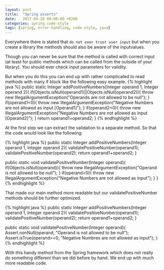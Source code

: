 ```yaml
---
layout: post
title:  "Spring asserts"
date:   2017-04-28 00:00:00 +0200
categories: spring code-style
tags: [spring, error-handling, code-style, java]
---
```

Everywhere there is stated that `do not ever trust user input` but when you create a library the methods should also be aware of the inputvalues.

Though you can never be sure that the method is called with correct input (at least for public methods which can be called from the outside of your library). You should ever check input parameters for validity.

But when you do this you can end up with rather complicated to read methods with many if block like the following easy example.
{% highlight java %}
public static Integer addPositiveNumbers(Integer operand 1, Integer operand 2){
  if(Objects.isNull(operand1)||Objects.isNull(operand2)){
    throw new IllegalArgumentException("Operands are not allowed to be null");
  }
  if(operand1<0){
    throw new IllegalArgumentException("Negative Numbers are not allowed as input [Operand1]");
  }
  if(operand2<0){
    throw new IllegalArgumentException("Negative Numbers are not allowed as input [Operand2]");
  }
  return operand1+operand2;
}
{% endhighlight %}

At the first step we can extract the validation to a separate method. So that the code would look like the following:

{% highlight java %}
public static Integer addPositiveNumbers(Integer operand 1, Integer operand 2){
  validatePositiveNumber(operand1);
  validatePositiveNumber(operand2);
  return operand1+operand2;
}

public static void validatePositiveNumber(Integer operand){
  if(Objects.isNull(operand)){
    throw new IllegalArgumentException("Operand is not allowed to be null");
  }
  if(operand<0){
    throw new IllegalArgumentException("Negative Numbers are not allowed as input");
  }
}
{% endhighlight %}

That made our main method more readable but our validatePositiveNumber methods should be further optimized.

{% highlight java %}
public static Integer addPositiveNumbers(Integer operand 1, Integer operand 2){
  validatePositiveNumber(operand1);
  validatePositiveNumber(operand2);
  return operand1+operand2;
}

public static void validatePositiveNumber(Integer operand){
  Assert.nonNull(operand, "Operand is not allowed to be null");
  Assert.isTrue(operand>=0, "Negative Numbres are not allowed as input");
}
{% endhighlight %}

With this handy method from the Spring framework which does not really do something different than we did before by hand.
We end up with much more readable code.
